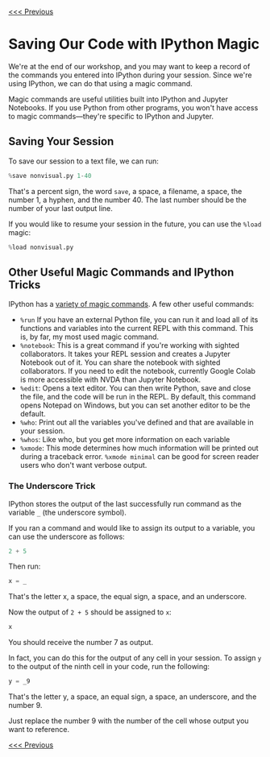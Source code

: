 [<<< Previous](motivation.md) 

# Saving Our Code with IPython Magic

We're at the end of our workshop, and you may want to keep a record of the commands you entered into IPython during your session. Since we're using IPython, we can do that using a magic command.

Magic commands are useful utilities built into IPython and Jupyter Notebooks. If you use Python from other programs, you won't have access to magic commands—they're specific to IPython and Jupyter.

## Saving Your Session

To save our session to a text file, we can run:

```python
%save nonvisual.py 1-40
```

That's a percent sign, the word `save`, a space, a filename, a space, the number 1, a hyphen, and the number 40. The last number should be the number of your last output line.

If you would like to resume your session in the future, you can use the `%load` magic:

```python
%load nonvisual.py
```
## Other Useful Magic Commands and IPython Tricks

IPython has a [variety of magic commands](https://ipython.readthedocs.io/en/stable/interactive/magics.html). A few other useful commands:

- `%run` If you have an external Python file, you can run it and load all of its functions and variables into the current REPL with this command. This is, by far, my most used magic command.
- `%notebook`: This is a great command if you're working with sighted collaborators. It takes your REPL session and creates a Jupyter Notebook out of it. You can share the notebook with sighted collaborators. If you need to edit the notebook, currently Google Colab is more accessible with NVDA than Jupyter Notebook.
- `%edit`: Opens a text editor. You can then write Python, save and close the file, and the code will be run in the REPL. By default, this command opens Notepad on Windows, but you can set another editor to be the default.
- `%who`: Print out all the variables you've defined and that are available in your session.
- `%whos`: Like who, but you get more information on each variable
- `%xmode`: This mode determines how much information will be printed out during a traceback error. `%xmode minimal` can be good for screen reader users who don't want verbose output.

### The Underscore Trick

IPython stores the output of the last successfully run command as the variable `_` (the underscore symbol).

If you ran a command and would like to assign its output to a variable, you can use the underscore as follows:

```Python
2 + 5
```

Then run:

```Python
x = _
```

That's the letter x, a space, the equal sign, a space, and an underscore.

Now the output of `2 + 5` should be assigned to `x`:

```Python
x
```

You should receive the number 7 as output.

In fact, you can do this for the output of any cell in your session. To assign `y` to the output of the ninth cell in your code, run the following:

```Python
y = _9
```

That's the letter y, a space, an equal sign, a space, an underscore, and the number 9.

Just replace the number 9 with the number of the cell whose output you want to reference.

[<<< Previous](motivation.md)
